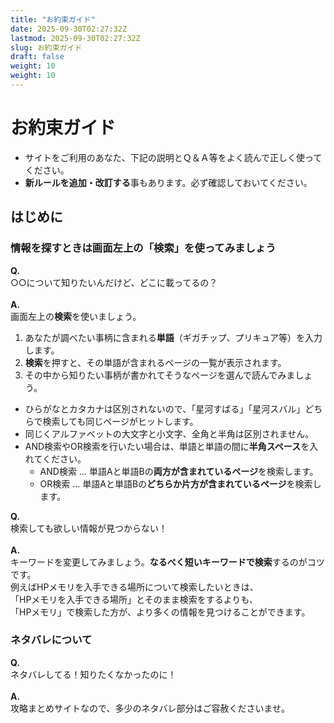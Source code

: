 ```yaml
---
title: "お約束ガイド"
date: 2025-09-30T02:27:32Z
lastmod: 2025-09-30T02:27:32Z
slug: お約束ガイド
draft: false
weight: 10
weight: 10
---
```



# お約束ガイド

- サイトをご利用のあなた、下記の説明とＱ＆Ａ等をよく読んで正しく使ってください。
- **新ルールを追加・改訂する**事もあります。必ず確認しておいてください。



## はじめに
### 情報を探すときは画面左上の「検索」を使ってみましょう
**Q.**<br />
○○について知りたいんだけど、どこに載ってるの？<br />
<br />
**A.**<br />
画面左上の**検索**を使いましょう。
1. あなたが調べたい事柄に含まれる**単語**（ギガチップ、プリキュア等）を入力します。
2. **検索**を押すと、その単語が含まれるページの一覧が表示されます。
3. その中から知りたい事柄が書かれてそうなページを選んで読んでみましょう。

- ひらがなとカタカナは区別されないので、「星河すばる」「星河スバル」どちらで検索しても同じページがヒットします。
- 同じくアルファベットの大文字と小文字、全角と半角は区別されません。
- AND検索やOR検索を行いたい場合は、単語と単語の間に**半角スペース**を入れてください。
  - AND検索 … 単語Aと単語Bの**両方が含まれているページ**を検索します。
  - OR検索 … 単語Aと単語Bの**どちらか片方が含まれているページ**を検索します。

**Q.**<br />
検索しても欲しい情報が見つからない！<br />
<br />
**A.**<br />
キーワードを変更してみましょう。**なるべく短いキーワードで検索**するのがコツです。<br />
例えばHPメモリを入手できる場所について検索したいときは、<br />
「HPメモリを入手できる場所」とそのまま検索をするよりも、<br />
「HPメモリ」で検索した方が、より多くの情報を見つけることができます。<br />

### ネタバレについて
**Q.**<br />
ネタバレしてる！知りたくなかったのに！<br />
<br />
**A.**<br />
攻略まとめサイトなので、多少のネタバレ部分はご容赦くださいませ。